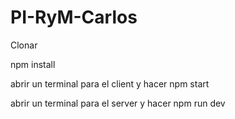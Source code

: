 # PI-RyM-Carlos

Clonar

npm install

abrir un terminal para el client y hacer npm start

abrir un terminal para el server y hacer npm run dev

